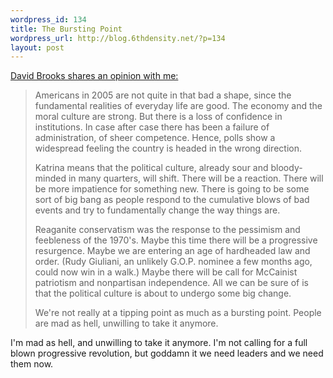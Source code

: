 ```yaml
--- 
wordpress_id: 134
title: The Bursting Point
wordpress_url: http://blog.6thdensity.net/?p=134
layout: post
---
```

<p><a href="http://www.nytimes.com/2005/09/04/opinion/04brooks.html?ei=5090&#038;en=37eeb8918dbb6e2e&#038;ex=1283486400&#038;partner=rssuserland&#038;emc=rss&#038;pagewanted=print">David Brooks shares an opinion with me:</a><blockquote>Americans in 2005 are not quite in that bad a shape, since the fundamental realities of everyday life are good. The economy and the moral culture are strong. But there is a loss of confidence in institutions. In case after case there has been a failure of administration, of sheer competence. Hence, polls show a widespread feeling the country is headed in the wrong direction.

Katrina means that the political culture, already sour and bloody-minded in many quarters, will shift. There will be a reaction. There will be more impatience for something new. There is going to be some sort of big bang as people respond to the cumulative blows of bad events and try to fundamentally change the way things are.

Reaganite conservatism was the response to the pessimism and feebleness of the 1970's. Maybe this time there will be a progressive resurgence. Maybe we are entering an age of hardheaded law and order. (Rudy Giuliani, an unlikely G.O.P. nominee a few months ago, could now win in a walk.) Maybe there will be call for McCainist patriotism and nonpartisan independence. All we can be sure of is that the political culture is about to undergo some big change.

We're not really at a tipping point as much as a bursting point. People are mad as hell, unwilling to take it anymore.</blockquote>I'm mad as hell, and unwilling to take it anymore.  I'm not calling for a full blown progressive revolution, but goddamn it we need leaders and we need them now.</p>
